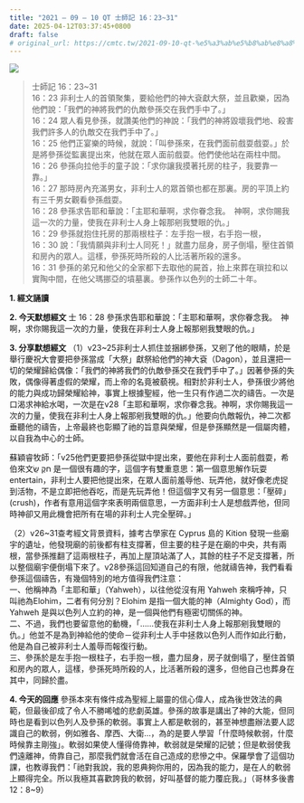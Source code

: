 ```yaml
---
title: "2021 – 09 – 10 QT 士師記 16：23~31"
date: 2025-04-12T03:37:45+0800
draft: false
# original_url: https://cmtc.tw/2021-09-10-qt-%e5%a3%ab%e5%b8%ab%e8%a8%98-16%ef%bc%9a2331
---
```


![](/images/qt.jpg)
> 士師記 16：23\~31  
> 16：23 非利士人的首領聚集，要給他們的神大袞獻大祭，並且歡樂，因為他們說：「我們的神將我們的仇敵參孫交在我們手中了。」  
> 16：24 眾人看見參孫，就讚美他們的神說：「我們的神將毀壞我們地、殺害我們許多人的仇敵交在我們手中了。」  
> 16：25 他們正宴樂的時候，就說：「叫參孫來，在我們面前戲耍戲耍。」於是將參孫從監裏提出來，他就在眾人面前戲耍。他們使他站在兩柱中間。  
> 16：26 參孫向拉他手的童子說：「求你讓我摸著托房的柱子，我要靠一靠。」  
> 16：27 那時房內充滿男女，非利士人的眾首領也都在那裏。房的平頂上約有三千男女觀看參孫戲耍。  
> 16：28 參孫求告耶和華說：「主耶和華啊，求你眷念我。　神啊，求你賜我這一次的力量，使我在非利士人身上報那剜我雙眼的仇。」  
> 16：29 參孫就抱住托房的那兩根柱子：左手抱一根，右手抱一根，  
> 16：30 說：「我情願與非利士人同死！」就盡力屈身，房子倒塌，壓住首領和房內的眾人。這樣，參孫死時所殺的人比活著所殺的還多。  
> 16：31 參孫的弟兄和他父的全家都下去取他的屍首，抬上來葬在瑣拉和以實陶中間，在他父瑪挪亞的墳墓裏。參孫作以色列的士師二十年。

**1. 經文誦讀**

**2.  今天默想經文**
士 16：28 參孫求告耶和華說：「主耶和華啊，求你眷念我。　神啊，求你賜我這一次的力量，使我在非利士人身上報那剜我雙眼的仇。」

**3. 分享默想經文**
（1）v23\~25非利士人抓住並捆綁參孫，又剜了他的眼睛，於是舉行慶祝大會要把參孫當成「大祭」獻祭給他們的神大袞（Dagon），並且還把一切的榮耀歸給偶像：「我們的神將我們的仇敵參孫交在我們手中了。」因著參孫的失敗，偶像得著虛假的榮耀，而上帝的名竟被藐視。相對於非利士人，參孫很少將他的能力與成功歸榮耀給神，事實上根據聖經，他一生只有作過二次的禱告。一次是口渴求神給水喝，一次是在v28「主耶和華啊，求你眷念我。神啊，求你賜我這一次的力量，使我在非利士人身上報那剜我雙眼的仇。」他要向仇敵報仇，神二次都垂聽他的禱告，上帝最終也彰顯了祂的旨意與榮耀，但是參孫顯然是一個屬肉體，以自我為中心的士師。

蘇穎睿牧師：「v25他們更要把參孫從獄中提出來，要他在非利士人面前戲耍，希伯來文חקֶ שַֽׂ 是一個很有趣的字，這個字有雙重意思：第一個意思解作玩耍 entertain，非利士人要把他提出來，在眾人面前羞辱他、玩弄他，就好像老虎捉到活物，不是立即把他吞吃，而是先玩弄他！但這個字又有另一個意思：「壓碎」(crush)，作者有意用這個字來表明兩個意思，一方面非利士人是想戲弄他，但同時神卻又用此機會把所有在場的非利士人完全壓碎。」

（2）v26\~31查考經文背景資料，據考古學家在 Cyprus 島的 Kition 發現一些廟宇的遺址，他發現廟的前後都有柱支撐著，但主要的柱子是在廟的中央，共有兩根，當參孫推翻了這兩根柱子，再加上屋頂站滿了人，其餘的柱子不足支撐著，所以整個廟宇便倒塌下來了。v28參孫這回知道自己的有限，他就禱告神，我們看看參孫這個禱告，有幾個特別的地方值得我們注意：  
一、他稱神為「主耶和華」（Yahweh），以往他從沒有用 Yahweh 來稱呼神，只叫祂為Elohim，二者有何分別？Elohim 是指一個大能的神（Almighty God），而 Yahweh 是與以色列人立約的神，是一個與他們有極密切關係的神。  
二、不過，我們也要留意他的動機，「……使我在非利士人身上報那剜我雙眼的仇。」他並不是為到神給他的使命－從非利士人手中拯救以色列人而作如此行動，他是為自己被非利士人羞辱而報復行動。  
三、參孫於是左手抱一根柱子，右手抱一根，盡力屈身，房子就倒塌了，壓住首領和房內的眾人，這樣，參孫死時所殺的人，比活著所殺的還多，但他自己也葬身在其中，同歸於盡。

**4. 今天的回應**
參孫本來有條件成為聖經上屬靈的信心偉人，成為後世效法的典範，但最後卻成了令人不勝唏噓的悲劇英雄。參孫的故事是講出了神的大能，但同時也是看到以色列人及參孫的軟弱。事實上人都是軟弱的，甚至神想盡辦法要人認識自己的軟弱，例如雅各、摩西、大衛…，為的是要人學習「什麼時候軟弱，什麼時候靠主剛強」。軟弱如果使人懂得倚靠神，軟弱就是榮耀的記號；但是軟弱使我們遠離神，倚靠自己，那麼我們就會活在自己造成的悲慘之中。保羅學會了這個功課，也教導我們：「祂對我說，我的恩典夠你用的，因為我的能力，是在人的軟弱上顯得完全。所以我極其喜歡誇我的軟弱，好叫基督的能力覆庇我。」（哥林多後書12：8\~9）
